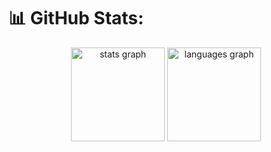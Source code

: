 # 📊 GitHub Stats:
<div align="center">
  <img src="https://github-readme-stats.vercel.app/api?username=tristan-huynh&hide_title=false&hide_rank=false&show_icons=true&include_all_commits=false&count_private=true&disable_animations=false&theme=dark&locale=en&hide_border=true&order=1" height="150" alt="stats graph"  />
  <img src="https://github-readme-stats.vercel.app/api/top-langs?username=tristan-huynh&locale=en&hide_title=false&layout=compact&card_width=320&langs_count=5&theme=dark&hide_border=true&order=2" height="150" alt="languages graph"  />
</div>

<!-- Proudly created with GPRM ( https://gprm.itsvg.in ) -->
